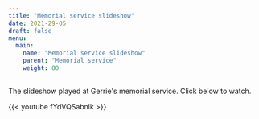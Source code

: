 ```yaml
---
title: "Memorial service slideshow"
date: 2021-29-05
draft: false
menu:
  main:
    name: "Memorial service slideshow"
    parent: "Memorial service"
    weight: 80
---
```



The slideshow played at Gerrie's memorial service. Click below to watch. 

{{< youtube fYdVQSabnlk >}}